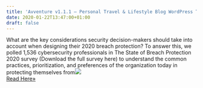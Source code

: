 ```yaml
---
title: 'Avventure v1.1.1 – Personal Travel & Lifestyle Blog WordPress Theme'
date: 2020-01-22T13:47:00+01:00
draft: false
---
```


What are the key considerations security decision-makers should take into account when designing their 2020 breach protection? To answer this, we polled 1,536 cybersecurity professionals in The State of Breach Protection 2020 survey (Download the full survey here) to understand the common practices, prioritization, and preferences of the organization today in protecting themselves from![](http://feeds.feedburner.com/~r/TheHackersNews/~4/62-orL73Nuk)  
[Read Here»](https://thehackernews.com/2020/01/data-breach-protection-survey.html)